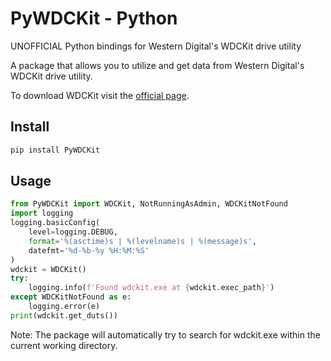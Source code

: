 # PyWDCKit - Python
UNOFFICIAL Python bindings for Western Digital's WDCKit drive utility

A package that allows you to utilize and get data from Western Digital's WDCKit drive utility.

To download WDCKit visit the [official page](https://support-en.wd.com/app/answers/detailweb/a_id/50708/~/wdckit-drive-utility-download-and-instructions-for-internal-drives).

## Install
```PowerShell
pip install PyWDCKit
```

## Usage
```Python
from PyWDCKit import WDCKit, NotRunningAsAdmin, WDCKitNotFound
import logging
logging.basicConfig(
    level=logging.DEBUG,
    format='%(asctime)s | %(levelname)s | %(message)s',
    datefmt='%d-%b-%y %H:%M:%S'
)
wdckit = WDCKit()
try:
    logging.info(f'Found wdckit.exe at {wdckit.exec_path}')
except WDCKitNotFound as e:
    logging.error(e)
print(wdckit.get_duts())
```

Note: The package will automatically try to search for wdckit.exe within the current working directory.